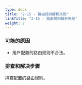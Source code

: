 ```yaml
---
type: docs
title: "2-15 - 路由规则解析失败"
linkTitle: "2-15 - 路由规则解析失败"
weight: 2
---
```


### 可能的原因

* 用户配置的路由规则不合法。

### 排查和解决步骤
排查配置的路由规则。



